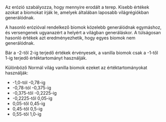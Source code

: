 Az erózió szabályozza, hogy mennyire erodált a terep. Kisebb értékek azokat a biomokat írják le, amelyek általában laposabb világrégiókban generálódnak.

A hasonló erózióval rendelkező biomok közelebb generálódnak egymáshoz, és versengenek ugyanazért a helyért a világban generáláskor. A túlságosan hasonló értékek azt eredményezhetik, hogy egyes biomok nem generálódnak.

Bár a -2-től 2-ig terjedő értékek érvényesek, a vanilla biomok csak a -1-től 1-ig terjedő értéktartományt használják.

Különböző Normál világ vanilla biomok ezeket az értéktartományokat használják:

* -1,0-tól -0,78-ig
* -0,78-tól -0,375-ig
* -0,375-től -0,2225-ig
* -0,2225-től 0,05-ig
* 0,05-től 0,45-ig
* 0,45-től 0,5-ig
* 0,55-től 1,0-ig